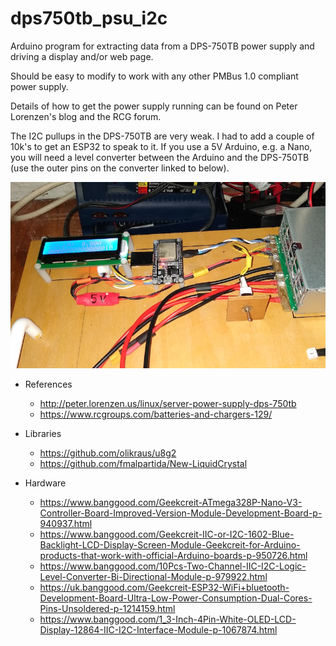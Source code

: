 # dps750tb_psu_i2c

Arduino program for extracting data from a DPS-750TB power supply and driving a display and/or web page. 

Should be easy to modify to work with any other PMBus 1.0 compliant power supply.

Details of how to get the power supply running can be found on Peter Lorenzen's blog and the RCG forum.

The I2C pullups in the DPS-750TB are very weak. I had to add a couple of 10k's to get an ESP32 to speak to it. 
If you use a 5V Arduino, e.g. a Nano, you will need a level converter between the Arduino and the DPS-750TB 
(use the outer pins on the converter linked to below).

![ESP32 getting data from a DPS-750TB and driving a 16x2](DPS750_5.jpg)

* References
  * http://peter.lorenzen.us/linux/server-power-supply-dps-750tb
  * https://www.rcgroups.com/batteries-and-chargers-129/

* Libraries
  * https://github.com/olikraus/u8g2
  * https://github.com/fmalpartida/New-LiquidCrystal

* Hardware
  * https://www.banggood.com/Geekcreit-ATmega328P-Nano-V3-Controller-Board-Improved-Version-Module-Development-Board-p-940937.html
  * https://www.banggood.com/Geekcreit-IIC-or-I2C-1602-Blue-Backlight-LCD-Display-Screen-Module-Geekcreit-for-Arduino-products-that-work-with-official-Arduino-boards-p-950726.html
  * https://www.banggood.com/10Pcs-Two-Channel-IIC-I2C-Logic-Level-Converter-Bi-Directional-Module-p-979922.html
  * https://uk.banggood.com/Geekcreit-ESP32-WiFi+bluetooth-Development-Board-Ultra-Low-Power-Consumption-Dual-Cores-Pins-Unsoldered-p-1214159.html
  * https://www.banggood.com/1_3-Inch-4Pin-White-OLED-LCD-Display-12864-IIC-I2C-Interface-Module-p-1067874.html


